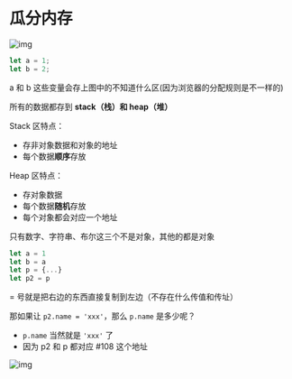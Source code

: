 # 瓜分内存

![img](https://cdn.nlark.com/yuque/0/2021/png/21638555/1622188166966-ba417985-febd-4fc5-96ae-7e55e04bf2e8.png)

```javascript
let a = 1;
let b = 2;
```

a 和 b 这些变量会存上图中的不知道什么区(因为浏览器的分配规则是不一样的)

所有的数据都存到 **stack（栈）和 heap（堆）**

Stack 区特点：
- 存非对象数据和对象的地址
- 每个数据**顺序**存放

Heap 区特点：
- 存对象数据
- 每个数据**随机**存放
- 每个对象都会对应一个地址

只有数字、字符串、布尔这三个不是对象，其他的都是对象

```javascript
let a = 1
let b = a
let p = {...}
let p2 = p
```

= 号就是把右边的东西直接复制到左边（不存在什么传值和传址）

那如果让 `p2.name = 'xxx'`，那么 `p.name` 是多少呢？
- `p.name` 当然就是 `'xxx'` 了
- 因为 p2 和 p 都对应 #108 这个地址

![img](https://cdn.nlark.com/yuque/0/2021/png/21638555/1631286472830-862eb9dd-37fe-4930-8956-cae4c497fe70.png)

